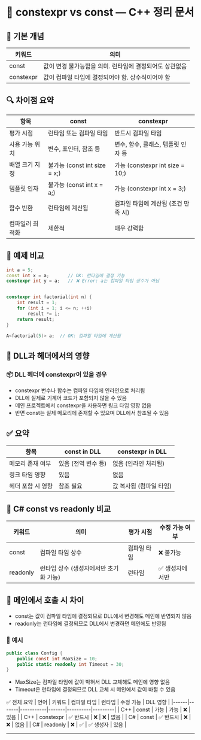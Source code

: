 # 📘 constexpr vs const — C++ 정리 문서
## 🧠 기본 개념
| 키워드 | 의미 |
|-------|------| 
| const | 값이 변경 불가능함을 의미. 런타임에 결정되어도 상관없음 | 
| constexpr | 값이 컴파일 타임에 결정되어야 함. 상수식이어야 함 | 



## 🔍 차이점 요약
| 항목 | const | constexpr |
|------|------|-----------|
| 평가 시점 | 런타임 또는 컴파일 타임 | 반드시 컴파일 타임 | 
| 사용 가능 위치 | 변수, 포인터, 참조 등 | 변수, 함수, 클래스, 템플릿 인자 등 | 
| 배열 크기 지정 | 불가능 (const int size = x;) | 가능 (constexpr int size = 10;) | 
| 템플릿 인자 | 불가능 (const int x = a;) | 가능 (constexpr int x = 3;) | 
| 함수 반환 | 런타임에 계산됨 | 컴파일 타임에 계산됨 (조건 만족 시) | 
| 컴파일러 최적화 | 제한적 | 매우 강력함 | 



## 🧪 예제 비교
```cpp
int a = 5;
const int x = a;       // OK: 런타임에 결정 가능
constexpr int y = a;   // ❌ Error: a는 컴파일 타임 상수가 아님


constexpr int factorial(int n) {
    int result = 1;
    for (int i = 1; i <= n; ++i)
        result *= i;
    return result;
}

A<factorial(5)> a;  // OK: 컴파일 타임에 계산됨
```


## 🧩 DLL과 헤더에서의 영향
### 📦 DLL 헤더에 constexpr이 있을 경우
- constexpr 변수나 함수는 컴파일 타임에 인라인으로 처리됨
- DLL에 실제로 기계어 코드가 포함되지 않을 수 있음
- 메인 프로젝트에서 constexpr을 사용하면 링크 타임 영향 없음
- 반면 const는 실제 메모리에 존재할 수 있으며 DLL에서 참조될 수 있음
## ✅ 요약
| 항목 | const in DLL | constexpr in DLL | 
|------|--------------|------------------|
| 메모리 존재 여부 | 있음 (전역 변수 등) | 없음 (인라인 처리됨) | 
| 링크 타임 영향 | 있음 | 없음 | 
| 헤더 포함 시 영향 | 참조 필요 | 값 복사됨 (컴파일 타임) | 



## 🧮 C# const vs readonly 비교
| 키워드 | 의미 | 평가 시점 | 수정 가능 여부 | 
|-------|------|---------|--------------|
| const | 컴파일 타임 상수 | 컴파일 타임 | ❌ 불가능 | 
| readonly | 런타임 상수 (생성자에서만 초기화 가능) | 런타임 | ✅ 생성자에서만 | 


## 📌 메인에서 호출 시 차이
- const는 값이 컴파일 타임에 결정되므로 DLL에서 변경해도 메인에 반영되지 않음
- readonly는 런타임에 결정되므로 DLL에서 변경하면 메인에도 반영됨
### 🧪 예시
```csharp
public class Config {
    public const int MaxSize = 10;
    public static readonly int Timeout = 30;
}
```

- MaxSize는 컴파일 타임에 값이 박혀서 DLL 교체해도 메인에 영향 없음
- Timeout은 런타임에 결정되므로 DLL 교체 시 메인에서 값이 바뀔 수 있음

✅ 전체 요약
| 언어 | 키워드 | 컴파일 타임 | 런타임 | 수정 가능 | DLL 영향 |
|------|-------|-----------|-------|----------|---------| 
| C++ | const | 가능 | 가능 | ❌ | 있음 | 
| C++ | constexpr | ✅ 반드시 | ❌ | ❌ | 없음 | 
| C# | const | ✅ 반드시 | ❌ | ❌ | 없음 | 
| C# | readonly | ❌ | ✅ | ✅ 생성자 | 있음 | 


-----


